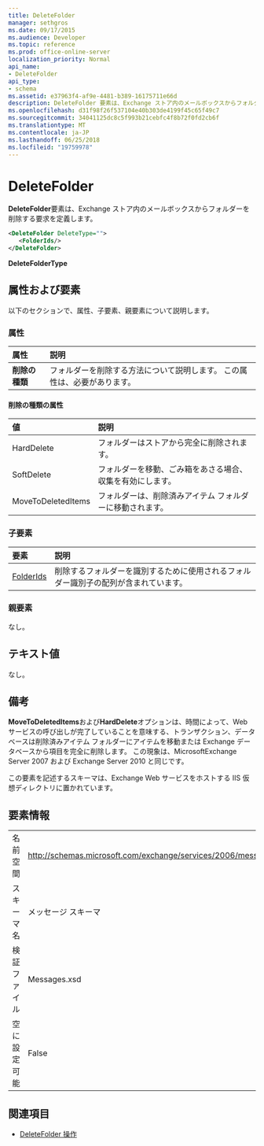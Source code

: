 ```yaml
---
title: DeleteFolder
manager: sethgros
ms.date: 09/17/2015
ms.audience: Developer
ms.topic: reference
ms.prod: office-online-server
localization_priority: Normal
api_name:
- DeleteFolder
api_type:
- schema
ms.assetid: e37963f4-af9e-4481-b389-16175711e66d
description: DeleteFolder 要素は、Exchange ストア内のメールボックスからフォルダーを削除する要求を定義します。
ms.openlocfilehash: d31f98f26f537104e40b303de4199f45c65f49c7
ms.sourcegitcommit: 34041125dc8c5f993b21cebfc4f8b72f0fd2cb6f
ms.translationtype: MT
ms.contentlocale: ja-JP
ms.lasthandoff: 06/25/2018
ms.locfileid: "19759978"
---
```

# <a name="deletefolder"></a>DeleteFolder

**DeleteFolder**要素は、Exchange ストア内のメールボックスからフォルダーを削除する要求を定義します。 
  
```XML
<DeleteFolder DeleteType="">
   <FolderIds/>
</DeleteFolder>
```

 **DeleteFolderType**
## <a name="attributes-and-elements"></a>属性および要素

以下のセクションで、属性、子要素、親要素について説明します。
  
### <a name="attributes"></a>属性

|**属性**|**説明**|
|:-----|:-----|
|**削除の種類** <br/> |フォルダーを削除する方法について説明します。 この属性は、必要があります。  <br/> |
   
#### <a name="deletetype-attribute"></a>削除の種類の属性

|**値**|**説明**|
|:-----|:-----|
|HardDelete  <br/> |フォルダーはストアから完全に削除されます。  <br/> |
|SoftDelete  <br/> |フォルダーを移動、ごみ箱をあさる場合、収集を有効にします。  <br/> |
|MoveToDeletedItems  <br/> |フォルダーは、削除済みアイテム フォルダーに移動されます。  <br/> |
   
### <a name="child-elements"></a>子要素

|**要素**|**説明**|
|:-----|:-----|
|[FolderIds](folderids.md) <br/> |削除するフォルダーを識別するために使用されるフォルダー識別子の配列が含まれています。  <br/> |
   
### <a name="parent-elements"></a>親要素

なし。
  
## <a name="text-value"></a>テキスト値

なし。
  
## <a name="remarks"></a>備考

**MoveToDeletedItems**および**HardDelete**オプションは、時間によって、Web サービスの呼び出しが完了していることを意味する、トランザクション、データベースは削除済みアイテム フォルダーにアイテムを移動または Exchange データベースから項目を完全に削除します。 この現象は、MicrosoftExchange Server 2007 および Exchange Server 2010 と同じです。 
  
この要素を記述するスキーマは、Exchange Web サービスをホストする IIS 仮想ディレクトリに置かれています。
  
## <a name="element-information"></a>要素情報

|||
|:-----|:-----|
|名前空間  <br/> |http://schemas.microsoft.com/exchange/services/2006/messages  <br/> |
|スキーマ名  <br/> |メッセージ スキーマ  <br/> |
|検証ファイル  <br/> |Messages.xsd  <br/> |
|空に設定可能  <br/> |False  <br/> |
   
## <a name="see-also"></a>関連項目

- [DeleteFolder 操作](deletefolder-operation.md)

